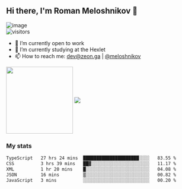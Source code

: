 ## Hi there, I'm Roman Meloshnikov 👋

![image](https://www.codewars.com/users/meloshnikov/badges/small?theme=light)<br>
![visitors](https://visitor-badge.glitch.me/badge?page_id=aldangold)

<!--
Here are some ideas to get you started:

- 🧰 I’m currently open to work
- 👯 I’m looking to collaborate on ...
- 🤔 I’m looking for help with ...
- 💬 Ask me about ...
- 📫 How to reach me: meloshnikov
- 😄 Pronouns: ...
- ⚡ Fun fact: ...
-->

- 🧰 I’m currently open to work
- 🌱 I’m currently studying at the Hexlet
- 📫 How to reach me: dev@zeon.ga | [@meloshnikov](https://telegram.me/meloshnikov)

<span>
<a>
<img align="center" height="180em" src="https://github-readme-stats.vercel.app/api?username=meloshnikov&show_icons=true&hide_border=true&&count_private=true&include_all_commits=true" />
</a>
<a>
<img align="center" src="https://github-readme-stats.vercel.app/api/top-langs/?username=meloshnikov&layout=compact&hide_border=true" />
</a>
</span>


### My stats
<!--START_SECTION:waka-->

```txt
TypeScript   27 hrs 24 mins  █████████████████████░░░░   83.55 %
CSS          3 hrs 39 mins   ██▓░░░░░░░░░░░░░░░░░░░░░░   11.17 %
XML          1 hr 20 mins    █░░░░░░░░░░░░░░░░░░░░░░░░   04.08 %
JSON         16 mins         ▒░░░░░░░░░░░░░░░░░░░░░░░░   00.82 %
JavaScript   3 mins          ░░░░░░░░░░░░░░░░░░░░░░░░░   00.20 %
```

<!--END_SECTION:waka-->

